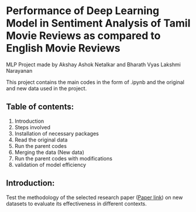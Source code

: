 # Performance of Deep Learning Model in Sentiment Analysis of Tamil Movie Reviews as compared to English Movie Reviews
MLP Project made by Akshay Ashok Netalkar and Bharath Vyas Lakshmi Narayanan

This project contains the main codes in the form of .ipynb and the original and new data used in the project.

## Table of contents:
1. Introduction
2. Steps involved
3. Installation of necessary packages
4. Read the original data
5. Run the parent codes
6. Merging the data (New data)
7. Run the parent codes with modifications
8. validation of model efficiency

## Introduction:
Test the methodology of the selected research paper ([Paper link](https://arxiv.org/pdf/2106.09460.pdf)) on new datasets to evaluate
its effectiveness in different contexts.

